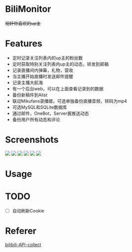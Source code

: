 # BiliMonitor
~~视奸你喜欢的up主~~
# Features
- 定时记录关注列表内的up主的粉丝数
- 定时获取特别关注列表内up主的动态，转发到邮箱
- 记录直播间内弹幕，礼物，营收
- 当主播开始直播时发送邮件提醒
- 记录主播大航海
- 有一个后台web，可以在上面查看记录到的数据
- 备份新稿件到Alist
- 联动Mikufans录播姬，可选单独备份直播音频，转码为mp4
- 可选MySQL和SQLite数据库
- 通过邮件，OneBot，Server酱推送动态
- 备份用户所有动态和评论

# Screenshots

![](https://imgbed-1254007525.cos.ap-nanjing.myqcloud.com/undefinedqq_pic_merged_1740929772073.jpg)
![](https://imgbed-1254007525.cos.ap-nanjing.myqcloud.com/undefined20250302233820130.png)
![](https://imgbed-1254007525.cos.ap-nanjing.myqcloud.com//img/20250212235435.png)
![](https://imgbed-1254007525.cos.ap-nanjing.myqcloud.com/undefined20250220222834082.png)
![](https://imgbed-1254007525.cos.ap-nanjing.myqcloud.com/undefined20250302233902605.png)
![](https://imgbed-1254007525.cos.ap-nanjing.myqcloud.com/undefined20250302233924636.png)

# Usage

# TODO
- [ ] 自动刷新Cookie


# Referer
[bilibili-API-collect](https://github.com/SocialSisterYi/bilibili-API-collect)
